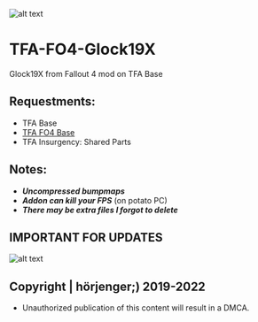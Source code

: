 ![alt text](https://i.imgur.com/6E6GmqD.png) 

# TFA-FO4-Glock19X
Glock19X from Fallout 4 mod on TFA Base

## Requestments:
* TFA Base
* [TFA FO4 Base](https://github.com/horjenger/TFA-FO4-Base)
* TFA Insurgency: Shared Parts

## Notes:
* ***Uncompressed bumpmaps***
* ***Addon can kill your FPS*** (on potato PC)
* ***There may be extra files I forgot to delete***

## IMPORTANT FOR UPDATES
![alt text](https://i.imgur.com/uMLG4gu.gif) 

## Copyright | hörjenger;) 2019-2022

* Unauthorized publication of this content will result in a DMCA.

